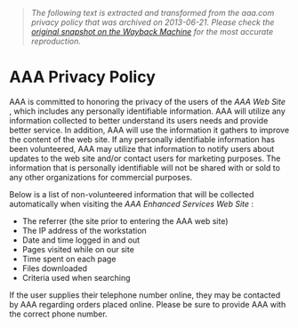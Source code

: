 > *The following text is extracted and transformed from the aaa.com privacy policy that was archived on 2013-06-21. Please check the [original snapshot on the Wayback Machine](https://web.archive.org/web/20130621033809id_/http%3A//www.aaa.com/aaa/SubDomains/misc/privacy-policy.htm) for the most accurate reproduction.*

# AAA Privacy Policy

AAA is committed to honoring the privacy of the users of the _AAA Web Site_ , which includes any personally identifiable information. AAA will utilize any information collected to better understand its users needs and provide better service. In addition, AAA will use the information it gathers to improve the content of the web site. If any personally identifiable information has been volunteered, AAA may utilize that information to notify users about updates to the web site and/or contact users for marketing purposes. The information that is personally identifiable will not be shared with or sold to any other organizations for commercial purposes. 

Below is a list of non-volunteered information that will be collected automatically when visiting the _AAA Enhanced Services Web Site_ : 

  * The referrer (the site prior to entering the AAA web site)
  * The IP address of the workstation
  * Date and time logged in and out
  * Pages visited while on our site
  * Time spent on each page
  * Files downloaded
  * Criteria used when searching



If the user supplies their telephone number online, they may be contacted by AAA regarding orders placed online. Please be sure to provide AAA with the correct phone number. 
